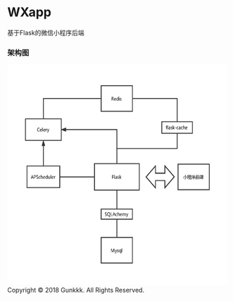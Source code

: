 # WXapp
基于Flask的微信小程序后端<br>
### 架构图
<div align=left><img src='https://github.com/Gunkkk/WXapp/blob/master/%E6%9E%B6%E6%9E%84%E5%9B%BE.png' width="500" height="500"/></div>


<footnode>
  Copyright © 2018 Gunkkk. All Rights Reserved. 
</footnode>
